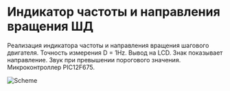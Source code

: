 # Индикатор частоты и направления вращения ШД

Реализация индикатора частоты и направления вращения шагового двигателя. Точность измерения D = 1Hz. Вывод на LCD. Знак показывает направление. Звук при превышении порогового значения.
Микроконтроллер PIC12F675.

![Scheme](scheme.bmp)
